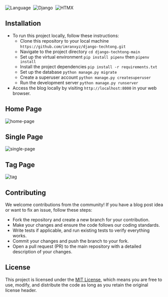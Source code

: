 ![Language](https://img.shields.io/badge/Python-3.10.x-important)&nbsp;
![Django](https://img.shields.io/badge/Django-4.2.x-important)&nbsp;
![HTMX](https://img.shields.io/badge/HTMX-1.16.0-important)

## Installation

* To run this project locally, follow these instructions:
    * Clone this repository to your local machine `https://github.com/imranxyz/django-techtong.git`
    * Navigate to the project directory `cd django-techtong-main`
    * Set up the virtual environment `pip install pipenv` then `pipenv install`
    * Install the project dependencies `pip install -r requirements.txt`
    * Set up the database `python manage.py migrate`
    * Create a superuser account `python manage.py createsuperuser`
    * Run the development server `python manage.py runserver`
* Access the blog locally by visiting `http://localhost:8000` in your web browser.

## Home Page

![home-page](https://files.catbox.moe/c322mj.png)

## Single Page

![single-page](https://files.catbox.moe/uk6ui6.png)

## Tag Page

![tag](https://files.catbox.moe/kv7o09.png)

## Contributing

We welcome contributions from the community! If you have a blog post idea or want to fix an issue, follow these steps:

* Fork the repository and create a new branch for your contribution.
* Make your changes and ensure the code follows our coding standards.
* Write tests if applicable, and run existing tests to verify everything works.
* Commit your changes and push the branch to your fork.
* Open a pull request (PR) to the main repository with a detailed description of your changes.

## License

This project is licensed under the [MIT License](https://github.com/imranxyz/django-techtong/blob/main/LICENSE), which means you are free to use, modify, and distribute the code as long as you retain the original license header.
